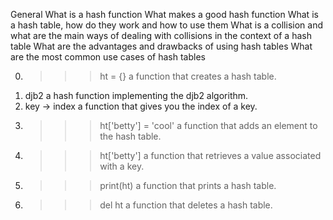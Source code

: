 General
What is a hash function
What makes a good hash function
What is a hash table, how do they work and how to use them
What is a collision and what are the main ways of dealing with collisions in the context of a hash table
What are the advantages and drawbacks of using hash tables
What are the most common use cases of hash tables

0. >>> ht = {}
	a function that creates a hash table.
1. djb2
	a hash function implementing the djb2 algorithm.
2. key -> index
	a function that gives you the index of a key.
3. >>> ht['betty'] = 'cool'
	a function that adds an element to the hash table.
4. >>> ht['betty']
	a function that retrieves a value associated with a key.
5. >>> print(ht)
	a function that prints a hash table.
6. >>> del ht
	a function that deletes a hash table.

